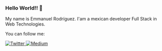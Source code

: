 ### Hello World!! 👋

My name is Emmanuel Rodríguez. I'am a mexican developer Full Stack in Web Technologies.

You can follow me:
<p>
  <a href="https://twitter.com/roremDev">
    <img src="https://img.shields.io/badge/Twitter-blue?style=for-the-badge&logo=Twitter" alt="Twitter" />
  </a>
  <a href="https://medium.com/@roremDev">
    <img src="https://img.shields.io/badge/Medium-black?style=for-the-badge&logo=Medium" alt="Medium" />
  </a>
</p>

